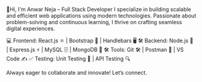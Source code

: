 🤚Hi, I'm Anwar Neja – Full Stack Developer
I specialize in building scalable and efficient web applications using modern technologies. Passionate about problem-solving and continuous learning, I thrive on crafting seamless digital experiences.

💻 Frontend: React.js ⚛️ | Bootstrap 🎨 | Handlebars 🖥️
🛠️ Backend: Node.js 🚀 | Express.js ⚡ | MySQL 🗄️ | MongoDB 🍃
🛠️ Tools: Git 🛠️ | Postman 📡 | VS Code ✍️
✅ Testing: Unit Testing 🧪 | API Testing 🔍

Always eager to collaborate and innovate! Let’s connect.
